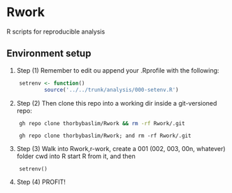 # Rwork
R scripts for reproducible analysis

## Environment setup

1. Step (1) Remember to edit ou append your .Rprofile with the following:

```R
	setrenv <- function()
        	source('../../trunk/analysis/000-setenv.R')
```

2. Step (2) Then clone this repo into a working dir inside a git-versioned repo:

```bash
	gh repo clone thorbybaslim/Rwork && rm -rf Rwork/.git 

```
```fish
	gh repo clone thorbybaslim/Rwork; and rm -rf Rwork/.git 
```


3. Step (3) Walk into Rwork,r-work, create a 001 (002, 003, 00n, whatever) folder cwd into R
	start R from it, and then 
```
	setrenv()
```

4. Step (4) PROFIT!


